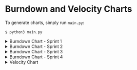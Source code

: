 # Burndown and Velocity Charts

To generate charts, simply run `main.py`:

```
$ python3 main.py
```

<details><summary>Burndown Chart - Sprint 1</summary>
<img src="exported/burndown_chart_sprint_1.png" height="400px" alt="Burndown Chart - Sprint 1">
</details>

<details><summary>Burndown Chart - Sprint 2</summary>
<img src="exported/burndown_chart_sprint_2.png" height="400px" alt="Burndown Chart - Sprint 2">
</details>

<details><summary>Burndown Chart - Sprint 3</summary>
<img src="exported/burndown_chart_sprint_3.png" height="400px" alt="Burndown Chart - Sprint 3">
</details>

<details><summary>Burndown Chart - Sprint 4</summary>
<img src="exported/burndown_chart_sprint_4.png" height="400px" alt="Burndown Chart - Sprint 4">
</details>

<details><summary>Velocity Chart</summary>
<img src="exported/velocity_chart.png" height="400px" alt="Velocity Chart">
</details>
